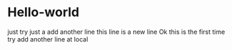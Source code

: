 # Hello-world
just try
just a add another line
this line is a new line
Ok this is the first time try
add another line at local

